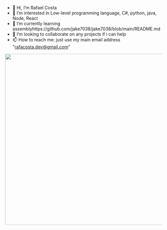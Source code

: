 - 👋 Hi, I’m Rafael Costa
- 👀 I’m interested in Low-level programming language, C#, python, java, Node, React
- 🌱 I’m currently learning assemblyhttps://github.com/jake7038/jake7038/blob/main/README.md
- 💞️ I’m looking to collaborate on any projects if i can help
- 📫 How to reach me: just use my main email address "rafacosta.dev@gmail.com"


<img  width=550rm src="https://github-readme-stats.vercel.app/api/top-langs/?username=jake7038&theme=dark&layout=compact">


<!---
jake7038/jake7038 is a ✨ special ✨ repository because its `README.md` (this file) appears on your GitHub profile.
You can click the Preview link to take a look at your changes.
--->
